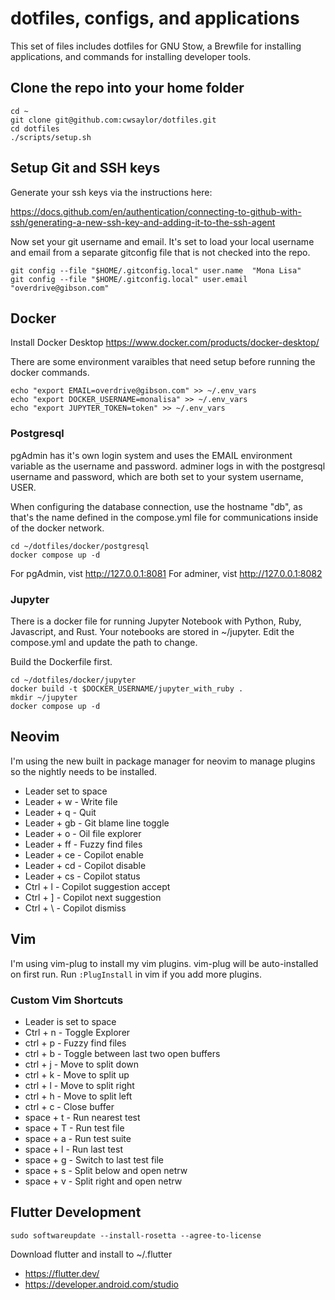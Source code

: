 # dotfiles, configs, and applications

This set of files includes dotfiles for GNU Stow, a Brewfile for installing applications, and commands for installing developer tools.

## Clone the repo into your home folder

```
cd ~
git clone git@github.com:cwsaylor/dotfiles.git
cd dotfiles
./scripts/setup.sh
```

## Setup Git and SSH keys

Generate your ssh keys via the instructions here:

https://docs.github.com/en/authentication/connecting-to-github-with-ssh/generating-a-new-ssh-key-and-adding-it-to-the-ssh-agent

Now set your git username and email. It's set to load your local username and email from a separate gitconfig file that is not checked into the repo.

```
git config --file "$HOME/.gitconfig.local" user.name  "Mona Lisa"
git config --file "$HOME/.gitconfig.local" user.email  "overdrive@gibson.com"
```
## Docker

Install Docker Desktop
https://www.docker.com/products/docker-desktop/

There are some environment varaibles that need setup before running the docker commands.

```
echo "export EMAIL=overdrive@gibson.com" >> ~/.env_vars
echo "export DOCKER_USERNAME=monalisa" >> ~/.env_vars
echo "export JUPYTER_TOKEN=token" >> ~/.env_vars

```

### Postgresql

pgAdmin has it's own login system and uses the EMAIL environment variable as the username and password.
adminer logs in with the postgresql username and password, which are both set to your system username, USER.

When configuring the database connection, use the hostname "db", as that's the name defined in the compose.yml file for 
communications inside of the docker network.

```
cd ~/dotfiles/docker/postgresql
docker compose up -d
```

For pgAdmin, vist http://127.0.0.1:8081
For adminer, vist http://127.0.0.1:8082

### Jupyter

There is a docker file for running Jupyter Notebook with Python, Ruby, Javascript, and Rust.
Your notebooks are stored in ~/jupyter. Edit the compose.yml and update the path to change.

Build the Dockerfile first.

```
cd ~/dotfiles/docker/jupyter
docker build -t $DOCKER_USERNAME/jupyter_with_ruby .
mkdir ~/jupyter
docker compose up -d
```

## Neovim

I'm using the new built in package manager for neovim to manage plugins so the nightly needs to be installed.

* Leader set to space
* Leader + w - Write file
* Leader + q - Quit
* Leader + gb - Git blame line toggle
* Leader + o - Oil file explorer
* Leader + ff - Fuzzy find files
* Leader + ce - Copilot enable
* Leader + cd - Copilot disable
* Leader + cs - Copilot status
* Ctrl + l - Copilot suggestion accept
* Ctrl + ] - Copilot next suggestion
* Ctrl + \ - Copilot dismiss

## Vim

I'm using vim-plug to install my vim plugins. vim-plug will be auto-installed on first run.
Run `:PlugInstall` in vim if you add more plugins.

### Custom Vim Shortcuts

* Leader is set to space
* Ctrl + n - Toggle Explorer
* ctrl + p - Fuzzy find files
* ctrl + b - Toggle between last two open buffers
* ctrl + j - Move to split down
* ctrl + k - Move to split up
* ctrl + l - Move to split right
* ctrl + h - Move to split left
* ctrl + c - Close buffer
* space + t - Run nearest test
* space + T - Run test file
* space + a - Run test suite
* space + l - Run last test 
* space + g - Switch to last test file
* space + s - Split below and open netrw
* space + v - Split right and open netrw

## Flutter Development

```
sudo softwareupdate --install-rosetta --agree-to-license
```

Download flutter and install to ~/.flutter

* https://flutter.dev/
* https://developer.android.com/studio

